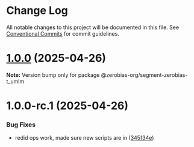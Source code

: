 # Change Log

All notable changes to this project will be documented in this file.
See [Conventional Commits](https://conventionalcommits.org) for commit guidelines.

# [1.0.0](https://github.com/zerobias-org/segment/compare/@zerobias-org/segment-zerobias-t_umlm@1.0.0-rc.1...@zerobias-org/segment-zerobias-t_umlm@1.0.0) (2025-04-26)

**Note:** Version bump only for package @zerobias-org/segment-zerobias-t_umlm





# 1.0.0-rc.1 (2025-04-26)


### Bug Fixes

* redid ops work, made sure new scripts are in ([345f34e](https://github.com/zerobias-org/segment/commit/345f34ec926029dc141943b3e321676adb4a2888))

